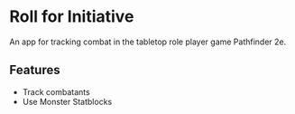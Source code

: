 # Roll for Initiative
An app for tracking combat in the tabletop role player game Pathfinder 2e.

## Features
- Track combatants
- Use Monster Statblocks

